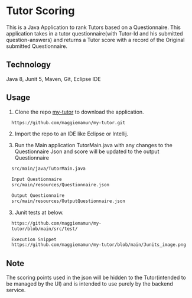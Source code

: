 # Tutor Scoring

This is a Java Application to rank Tutors based on a Questionnaire. This application takes in a tutor questionnaire(with Tutor-Id and his submitted question-answers) and returns a Tutor score with a  record of the Original submitted Questionnaire.

## Technology
Java 8, Junit 5, Maven, Git, Eclipse IDE

## Usage

1. Clone the repo [my-tutor](https://github.com/maggiemamun/my-tutor.git) to download the application.

```bash
  https://github.com/maggiemamun/my-tutor.git
```
2. Import the repo to an IDE like Eclipse or Intellij.

3. Run the Main application TutorMain.java  with any changes to the Questionnaire Json  and score will be updated to the output Questionnaire
   
```bash
  src/main/java/TutorMain.java
```
```bash
  Input Questionnaire
  src/main/resources/Questionnaire.json
```
```bash
  Output Questionnaire
  src/main/resources/OutputQuestionnaire.json
```
3. Junit tests at below.
```bash
  https://github.com/maggiemamun/my- 
  tutor/blob/main/src/test/
```

```bash
  Execution Snippet
  https://github.com/maggiemamun/my-tutor/blob/main/Junits_image.png
```
## Note
The scoring points  used in the json will be hidden to the Tutor(intended to be managed by the UI) and is intended to use purely by the backend service.
